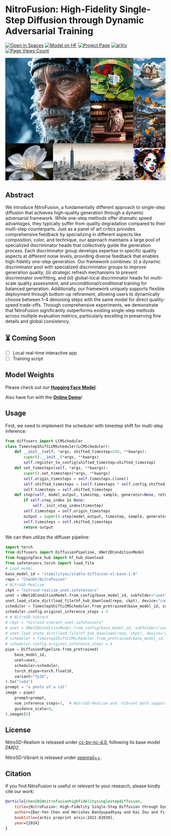 # NitroFusion: High-Fidelity Single-Step Diffusion through Dynamic Adversarial Training

[![Open in Spaces](https://huggingface.co/datasets/huggingface/badges/resolve/main/open-in-hf-spaces-sm.svg)](https://huggingface.co/spaces/ChenDY/NitroFusion_1step_T2I)
[![Model on HF](https://huggingface.co/datasets/huggingface/badges/resolve/main/model-on-hf-sm.svg)](https://huggingface.co/ChenDY/NitroFusion)
[![Project Page](https://img.shields.io/badge/Project-Page-green.svg)](https://chendaryen.github.io/NitroFusion.github.io/)
[![arXiv](https://img.shields.io/badge/arXiv-2412.02030-b31b1b.svg)](https://arxiv.org/abs/2412.02030)
[![Page Views Count](https://badges.toozhao.com/badges/01JEECFJR1K7PQNDFJ9G2S60AJ/blue.svg)](https://badges.toozhao.com/stats/01JEECFJR1K7PQNDFJ9G2S60AJ "Get your own page views count badge on badges.toozhao.com")


![](./assets/banner.jpg)

## Abstract

We introduce NitroFusion, a fundamentally different approach to single-step diffusion that achieves high-quality generation through a dynamic adversarial framework. While one-step methods offer dramatic speed advantages, they typically suffer from quality degradation compared to their multi-step counterparts. Just as a panel of art critics provides comprehensive feedback by specializing in different aspects like composition, color, and technique, our approach maintains a large pool of specialized discriminator heads that collectively guide the generation process. Each discriminator group develops expertise in specific quality aspects at different noise levels, providing diverse feedback that enables high-fidelity one-step generation. Our framework combines: (i) a dynamic discriminator pool with specialized discriminator groups to improve generation quality, (ii) strategic refresh mechanisms to prevent discriminator overfitting, and (iii) global-local discriminator heads for multi-scale quality assessment, and unconditional/conditional training for balanced generation. Additionally, our framework uniquely supports flexible deployment through bottom-up refinement, allowing users to dynamically choose between 1-4 denoising steps with the same model for direct quality-speed trade-offs. Through comprehensive experiments, we demonstrate that NitroFusion significantly outperforms existing single-step methods across multiple evaluation metrics, particularly excelling in preserving fine details and global consistency.

## ⏳ Coming Soon
- [ ] Local real-time interactive app
- [ ] Training script

## Model Weights 

Please check out our [**Hugging Face Model**](https://huggingface.co/ChenDY/NitroFusion).

Also have fun with the [**Online Demo**](https://huggingface.co/spaces/ChenDY/NitroFusion_1step_T2I)!

## Usage

First, we  need to implement the scheduler with timestep shift for multi-step inference:
```python
from diffusers import LCMScheduler
class TimestepShiftLCMScheduler(LCMScheduler):
    def __init__(self, *args, shifted_timestep=250, **kwargs):
        super().__init__(*args, **kwargs)
        self.register_to_config(shifted_timestep=shifted_timestep)
    def set_timesteps(self, *args, **kwargs):
        super().set_timesteps(*args, **kwargs)
        self.origin_timesteps = self.timesteps.clone()
        self.shifted_timesteps = (self.timesteps * self.config.shifted_timestep / self.config.num_train_timesteps).long()
        self.timesteps = self.shifted_timesteps
    def step(self, model_output, timestep, sample, generator=None, return_dict=True):
        if self.step_index is None:
            self._init_step_index(timestep)
        self.timesteps = self.origin_timesteps
        output = super().step(model_output, timestep, sample, generator, return_dict)
        self.timesteps = self.shifted_timesteps
        return output
```


We can then utilize the diffuser pipeline:
```python
import torch
from diffusers import DiffusionPipeline, UNet2DConditionModel
from huggingface_hub import hf_hub_download
from safetensors.torch import load_file
# Load model.
base_model_id = "stabilityai/stable-diffusion-xl-base-1.0"
repo = "ChenDY/NitroFusion"
# NitroSD-Realism
ckpt = "nitrosd-realism_unet.safetensors"
unet = UNet2DConditionModel.from_config(base_model_id, subfolder="unet").to("cuda", torch.float16)
unet.load_state_dict(load_file(hf_hub_download(repo, ckpt), device="cuda"))
scheduler = TimestepShiftLCMScheduler.from_pretrained(base_model_id, subfolder="scheduler", shifted_timestep=250)
scheduler.config.original_inference_steps = 4
# # NitroSD-Vibrant
# ckpt = "nitrosd-vibrant_unet.safetensors"
# unet = UNet2DConditionModel.from_config(base_model_id, subfolder="unet").to("cuda", torch.float16)
# unet.load_state_dict(load_file(hf_hub_download(repo, ckpt), device="cuda"))
# scheduler = TimestepShiftLCMScheduler.from_pretrained(base_model_id, subfolder="scheduler", shifted_timestep=500)
# scheduler.config.original_inference_steps = 4
pipe = DiffusionPipeline.from_pretrained(
    base_model_id,
    unet=unet,
    scheduler=scheduler,
    torch_dtype=torch.float16,
    variant="fp16",
).to("cuda")
prompt = "a photo of a cat"
image = pipe(
    prompt=prompt,
    num_inference_steps=1,  # NotroSD-Realism and -Vibrant both support 1 - 4 inference steps.
    guidance_scale=0,
).images[0]
```


## License

NitroSD-Realism is released under [cc-by-nc-4.0](https://creativecommons.org/licenses/by-nc-sa/4.0/deed.en), following its base model *DMD2*.

NitroSD-Vibrant is released under [openrail++](https://huggingface.co/stabilityai/stable-diffusion-xl-base-1.0/blob/main/LICENSE.md).


## Citation 

If you find NitroFusion is useful or relevant to your research, please kindly cite our work:

```bib
@article{chen2024nitrofusionhighfidelitysinglestepdiffusion,
    title={NitroFusion: High-Fidelity Single-Step Diffusion through Dynamic Adversarial Training},
    author={Dar-Yen Chen and Hmrishav Bandyopadhyay and Kai Zou and Yi-Zhe Song},
    booktitle={arXiv preprint arxiv:2412.02030},
    year={2024}
}
```

